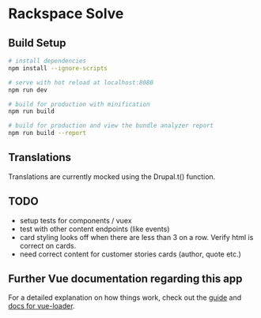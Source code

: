 # Rackspace Solve

## Build Setup

```bash
# install dependencies
npm install --ignore-scripts

# serve with hot reload at localhost:8080
npm run dev
```

```bash
# build for production with minification
npm run build

# build for production and view the bundle analyzer report
npm run build --report
```

## Translations
Translations are currently mocked using the Drupal.t() function.

## TODO
- setup tests for components / vuex
- test with other content endpoints (like events)
- card styling looks off when there are less than 3 on a row. Verify html is correct on cards.
- need correct content for customer stories cards (author, quote etc.)


## Further Vue documentation regarding this app
For a detailed explanation on how things work, check out the [guide](http://vuejs-templates.github.io/webpack/) and [docs for vue-loader](http://vuejs.github.io/vue-loader).
